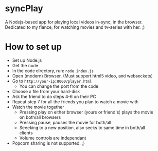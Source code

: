 syncPlay
========
A Nodejs-based app for playing local videos in-sync, in the browser. Dedicated to my fiance, for watching movies and tv-series with her. ;)

How to set up
=============
- Set up Node.js
- Get the code
- In the code directory, run: ```node index.js```
- Open (modern) Browser. (Must support html5 video, and websockets)
- Go to ```http://your-ip:8000/player.html```
  * You can change the port from the code.
- Choose a file from your hard-disk
- Ask the friend to do steps 4-6 on their PC
- Repeat step 7 for all the friends you plan to watch a movie with
- Watch the movie together
  * Pressing play on either browser (yours or friend's) plays the movie on both/all browsers
  * Pressing pause, pauses the movie for both/all
  * Seeeking to a new position, also seeks to same time in both/all clients
  * Volume controls are independant
- Popcorn sharing is not supported. ;)
